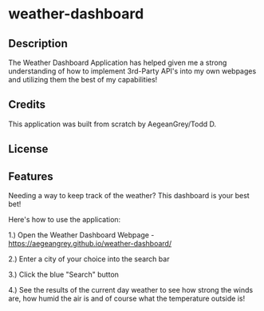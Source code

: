 # weather-dashboard

## Description
The Weather Dashboard Application has helped given me a strong understanding of how to implement 3rd-Party API's into my own webpages and utilizing them the best of my capabilities!

## Credits
This application was built from scratch by AegeanGrey/Todd D.

## License


## Features
Needing a way to keep track of the weather? This dashboard is your best bet!

Here's how to use the application:

1.) Open the Weather Dashboard Webpage - https://aegeangrey.github.io/weather-dashboard/

2.) Enter a city of your choice into the search bar

3.) Click the blue "Search" button

4.) See the results of the current day weather to see how strong the winds are, how humid the air is and of course what the temperature outside is!
